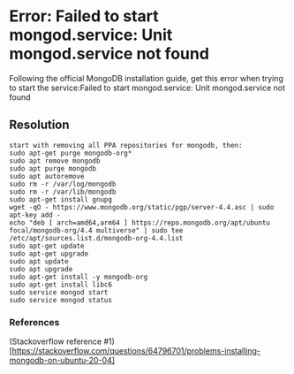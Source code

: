 # Error: Failed to start mongod.service: Unit mongod.service not found
Following the official MongoDB installation guide, get this error when trying to start the service:Failed to start mongod.service: Unit mongod.service not found

## Resolution

> 
    start with removing all PPA repositories for mongodb, then:
    sudo apt-get purge mongodb-org*
    sudo apt remove mongodb
    sudo apt purge mongodb
    sudo apt autoremove
    sudo rm -r /var/log/mongodb
    sudo rm -r /var/lib/mongodb
    sudo apt-get install gnupg
    wget -qO - https://www.mongodb.org/static/pgp/server-4.4.asc | sudo apt-key add -
    echo "deb [ arch=amd64,arm64 ] https://repo.mongodb.org/apt/ubuntu focal/mongodb-org/4.4 multiverse" | sudo tee /etc/apt/sources.list.d/mongodb-org-4.4.list
    sudo apt-get update
    sudo apt-get upgrade
    sudo apt update
    sudo apt upgrade
    sudo apt-get install -y mongodb-org
    sudo apt-get install libc6
    sudo service mongod start
    sudo service mongod status

### References
(Stackoverflow reference #1)[https://stackoverflow.com/questions/64796701/problems-installing-mongodb-on-ubuntu-20-04]
